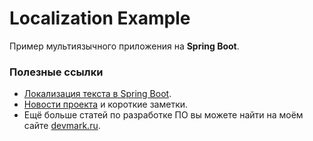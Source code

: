 # Localization Example
Пример мультиязычного приложения на **Spring Boot**.

### Полезные ссылки
* [Локализация текста в Spring Boot](https://devmark.ru/article/spring-boot-localization).
* [Новости проекта](https://t.me/+RjrPWNUEwf8wZTMy) и короткие заметки.
* Ещё больше статей по разработке ПО вы можете найти на моём сайте [devmark.ru](https://devmark.ru/).
